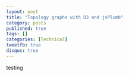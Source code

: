 ```yaml
---
layout: post
title: "Topology graphs with D3 and jsPlumb"
category: posts
published: true
tags: []
categories: [Technical]
tweetfb: true
disqus: true
---
```


testing

<link rel="stylesheet" type="text/css" href="/lib/my/topograph/topograph.css"/>
<div id="graphs" style="width: 1150px; height: 600px;"></div>



